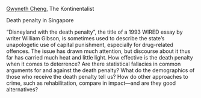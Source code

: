 [Gwyneth Cheng](https://www.linkedin.com/in/gwyneth-cheng/?originalSubdomain=sg), The Kontinentalist

Death penalty in Singapore

“Disneyland with the death penalty”, the title of a 1993 WIRED essay by writer William Gibson, is sometimes used to 
describe the state’s unapologetic use of capital punishment, especially for drug-related offences. The issue has 
drawn much attention, but discourse about it thus far has carried much heat and little light. How effective is the 
death penalty when it comes to deterrence? Are there statistical fallacies in common arguments for and against the 
death penalty? What do the demographics of those who receive the death penalty tell us? How do other approaches to 
crime, such as rehabilitation, compare in impact—and are they good alternatives?
